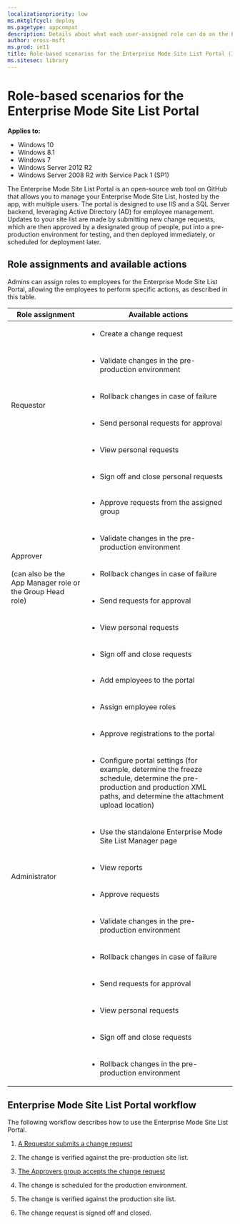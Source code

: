 ```yaml
---
localizationpriority: low
ms.mktglfcycl: deploy
ms.pagetype: appcompat
description: Details about what each user-assigned role can do on the Enterprise Mode Site List Portal.
author: eross-msft
ms.prod: ie11
title: Role-based scenarios for the Enterprise Mode Site List Portal (Internet Explorer 11 for IT Pros)
ms.sitesec: library
---
```


# Role-based scenarios for the Enterprise Mode Site List Portal

**Applies to:**

-   Windows 10
-   Windows 8.1
-   Windows 7
-   Windows Server 2012 R2
-   Windows Server 2008 R2 with Service Pack 1 (SP1)

The Enterprise Mode Site List Portal is an open-source web tool on GitHub that allows you to manage your Enterprise Mode Site List, hosted by the app, with multiple users. The portal is designed to use IIS and a SQL Server backend, leveraging Active Directory (AD) for employee management. Updates to your site list are made by submitting new change requests, which are then approved by a designated group of people, put into a pre-production environment for testing, and then deployed immediately, or scheduled for deployment later.

## Role assignments and available actions
Admins can assign roles to employees for the Enterprise Mode Site List Portal, allowing the employees to perform specific actions, as described in this table.

|Role assignment |Available actions |
|----------------|------------------|
|Requestor |<ul><li>Create a change request</li><br><br><li>Validate changes in the pre-production environment</li><br><br><li>Rollback changes in case of failure</li><br><br><li>Send personal requests for approval</li><br><br><li>View personal requests</li><br><br><li>Sign off and close personal requests</li></ul> |
|Approver<br><br>(can also be the App Manager role or the Group Head role) |<ul><li>Approve requests from the assigned group</li><br><br><li>Validate changes in the pre-production environment</li><br><br><li>Rollback changes in case of failure</li><br><br><li>Send requests for approval</li><br><br><li>View personal requests</li><br><br><li>Sign off and close requests</li></ul> |
|Administrator |<ul><li>Add employees to the portal</li><br><br><li>Assign employee roles</li><br><br><li>Approve registrations to the portal</li><br><br><li>Configure portal settings (for example, determine the freeze schedule, determine the pre-production and production XML paths, and determine the attachment upload location)</li><br><br><li>Use the standalone Enterprise Mode Site List Manager page</li><br><br><li>View reports</li><br><br><li>Approve requests</li><br><br><li>Validate changes in the pre-production environment</li><br><br><li>Rollback changes in case of failure</li><br><br><li>Send requests for approval</li><br><br><li>View personal requests</li><br><br><li>Sign off and close requests</li><br><br><li>Rollback changes in the pre-production environment</li></ul> |

## Enterprise Mode Site List Portal workflow
The following workflow describes how to use the Enterprise Mode Site List Portal.

1. [A Requestor submits a change request](create-change-request-enterprise-mode-portal.md)

2. The change is verified against the pre-production site list.

3. [The Approvers group accepts the change request](approve-change-request-enterprise-mode-portal.md)

4. The change is scheduled for the production environment.

5. The change is verified against the production site list.

6. The change request is signed off and closed.
